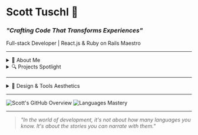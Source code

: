 # Scott Tuschl 🚀
### _"Crafting Code That Transforms Experiences"_

Full-stack Developer | React.js & Ruby on Rails Maestro

---

<details>
<summary>🧠 About Me</summary>

I believe in designing **digital experiences** that leave a lasting impression. I'm not just coding; I'm narrating stories, solving problems, and bridging gaps. 

Diving deep into:
- **Front-end**: HTML, CSS, JavaScript, React.js
- **Back-end**: Ruby on Rails, PostgreSQL
- **Testing**: Various robust application testing suites

**Connect with Me:**
- 🌍 [Portfolio](https://www.scott-tuschl.com)
- 🤝 [LinkedIn](https://www.linkedin.com/in/scott-tuschl)
- ✉️ [Email Me](mailto:scott-tuschl@comcast.net)
</details>

<details>
<summary>🔍 Projects Spotlight</summary>

From foundational web designs to intricate applications, my repository is a canvas of exploration, innovation, and growth. Every project carries a unique challenge and a tale of its own.

🔗 [Dive Deeper into My Projects](https://github.com/scott198989/Project-Repo-Links.git)
</details>

---

<details>
<summary>🎨 Design & Tools Aesthetics</summary>

I value the fusion of design and functionality, ensuring every project I tackle not only works seamlessly but also looks aesthetically pleasing. Here are some tools and technologies that empower me:

![](https://img.shields.io/badge/React.js-282C34?logo=react&logoColor=61DAFB)
![](https://img.shields.io/badge/Ruby-CC342D?logo=ruby&logoColor=white)
![](https://img.shields.io/badge/Rails-CC0000?logo=ruby-on-rails&logoColor=white)
![](https://img.shields.io/badge/PostgreSQL-336791?logo=postgresql&logoColor=white)
![](https://img.shields.io/badge/JavaScript-F7DF1E?logo=javascript&logoColor=black)
![Python](https://img.shields.io/badge/Python-3776AB?logo=python&logoColor=white)
</details>

---

![Scott's GitHub Overview](https://github-readme-stats.vercel.app/api?username=scott198989&show_icons=true&theme=slateorange)
![Languages Mastery](https://github-readme-stats.vercel.app/api/top-langs/?username=scott198989&layout=compact&theme=slateorange)

---

> _"In the world of development, it's not about how many languages you know. It's about the stories you can narrate with them."_

